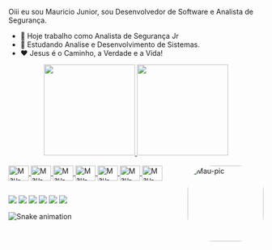 
 Oiii eu sou Mauricio Junior, sou  Desenvolvedor de Software e Analista de Segurança.

- 🔭 Hoje trabalho como Analista de Segurança Jr
- 🌱 Estudando Analise e Desenvolvimento de Sistemas.
- ❤️ Jesus é o Caminho, a Verdade e a Vida!

<div align="center">
  <a href="https://github.com/m4uriciojunior">
  <img height="180em" src="https://github-readme-stats.vercel.app/api?username=m4uriciojunior&show_icons=true&theme=dracula&include_all_commits=true&count_private=true"/>
  <img height="180em" src="https://github-readme-stats.vercel.app/api/top-langs/?username=m4uriciojunior&layout=compact&langs_count=7&theme=dracula"/>
</div>
<div style="display: inline_block"><br>
  <img align="center" alt="Mau-Js" height="30" width="40" src="https://cdn.jsdelivr.net/gh/devicons/devicon/icons/javascript/javascript-original.svg">
  <img align="center" alt="Mau-Node" height="30" width="40" src="https://cdn.jsdelivr.net/gh/devicons/devicon/icons/nodejs/nodejs-original.svg">
  <img align="center" alt="Mau-React" height="30" width="40" src="https://cdn.jsdelivr.net/gh/devicons/devicon/icons/react/react-original.svg">
  <img align="center" alt="Mau-Bootstrap" height="30" width="40" src="https://cdn.jsdelivr.net/gh/devicons/devicon/icons/bootstrap/bootstrap-plain.svg">
  <img align="center" alt="Mau-HTML" height="30" width="40" src="https://cdn.jsdelivr.net/gh/devicons/devicon/icons/html5/html5-original.svg">
  <img align="center" alt="Mau-CSS" height="30" width="40" src="https://cdn.jsdelivr.net/gh/devicons/devicon/icons/css3/css3-original.svg">
  <img align="center" alt="Mau-SQLServer" height="30" width="40" src="https://cdn.jsdelivr.net/gh/devicons/devicon/icons/microsoftsqlserver/microsoftsqlserver-plain.svg">
  <img align="right" alt="Mau-pic" height="150" style="border-radius:50px;" src="https://instagram.fdti2-1.fna.fbcdn.net/v/t51.2885-15/e35/197862136_1108033746373294_2051537494877113137_n.jpg?_nc_ht=instagram.fdti2-1.fna.fbcdn.net&_nc_cat=110&_nc_ohc=IKNG41RDDG0AX9UzfiC&edm=ALQROFkBAAAA&ccb=7-4&ig_cache_key=MjU4OTUyMjg4NTA1NzIzODA0NQ%3D%3D.2-ccb7-4&oh=00_AT93xxUkY60FJWmk5E1cibTkTugtW87DFl4PxPy3SN25Ng&oe=6204A35E&_nc_sid=30a2ef">
</div>
  
  ##
 
<div> 
  <a href="https://www.youtube.com/channel/UCzhiLbRKZGkc_XI6u0xt3KA" target="_blank"><img src="https://img.shields.io/badge/YouTube-FF0000?style=for-the-badge&logo=youtube&logoColor=white" target="_blank"></a>
  <a href="https://www.instagram.com/m4uricio_junior" target="_blank"><img src="https://img.shields.io/badge/-Instagram-%23E4405F?style=for-the-badge&logo=instagram&logoColor=white" target="_blank"></a>
 	<a href="https://www.twitch.tv/rinkadoshi777" target="_blank"><img src="https://img.shields.io/badge/Twitch-9146FF?style=for-the-badge&logo=twitch&logoColor=white" target="_blank"></a>
 <a href="" target="_blank"><img src="https://img.shields.io/badge/Discord-7289DA?style=for-the-badge&logo=discord&logoColor=white" target="_blank"></a> 
  <a href = "mailto:contatorafaballerini@gmail.com"><img src="https://img.shields.io/badge/-Gmail-%23333?style=for-the-badge&logo=gmail&logoColor=white" target="_blank"></a>
  <a href="https://www.linkedin.com/in/mauricio-junior-913b101a4" target="_blank"><img src="https://img.shields.io/badge/-LinkedIn-%230077B5?style=for-the-badge&logo=linkedin&logoColor=white" target="_blank"></a> 
 
  ![Snake animation](https://github.com/m4uriciojunior/m4uriciojunior/blob/output/github-contribution-grid-snake.svg)
 
</div>
